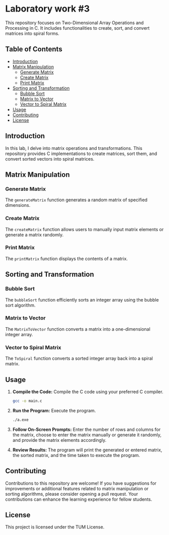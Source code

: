 # Laboratory work #3

This repository focuses on Two-Dimensional Array Operations and Processing in C. It includes functionalities to create, sort, and convert matrices into spiral forms.

## Table of Contents

- [Introduction](#introduction)
- [Matrix Manipulation](#matrix-manipulation)
  - [Generate Matrix](#generate-matrix)
  - [Create Matrix](#create-matrix)
  - [Print Matrix](#print-matrix)
- [Sorting and Transformation](#sorting-and-transformation)
  - [Bubble Sort](#bubble-sort)
  - [Matrix to Vector](#matrix-to-vector)
  - [Vector to Spiral Matrix](#vector-to-spiral-matrix)
- [Usage](#usage)
- [Contributing](#contributing)
- [License](#license)

## Introduction

In this lab, I delve into matrix operations and transformations. This repository provides C implementations to create matrices, sort them, and convert sorted vectors into spiral matrices.

## Matrix Manipulation

### Generate Matrix

The `generateMatrix` function generates a random matrix of specified dimensions.

### Create Matrix

The `createMatrix` function allows users to manually input matrix elements or generate a matrix randomly.

### Print Matrix

The `printMatrix` function displays the contents of a matrix.

## Sorting and Transformation

### Bubble Sort

The `bubbleSort` function efficiently sorts an integer array using the bubble sort algorithm.

### Matrix to Vector

The `MatrixToVector` function converts a matrix into a one-dimensional integer array.

### Vector to Spiral Matrix

The `ToSpiral` function converts a sorted integer array back into a spiral matrix.

## Usage

1. **Compile the Code:** Compile the C code using your preferred C compiler.

   ```bash
   gcc -o main.c
   ```

2. **Run the Program:** Execute the program.

   ```bash
   ./a.exe
   ```

3. **Follow On-Screen Prompts:** Enter the number of rows and columns for the matrix, choose to enter the matrix manually or generate it randomly, and provide the matrix elements accordingly.

4. **Review Results:** The program will print the generated or entered matrix, the sorted matrix, and the time taken to execute the program.

## Contributing

Contributions to this repository are welcome! If you have suggestions for improvements or additional features related to matrix manipulation or sorting algorithms, please consider opening a pull request. Your contributions can enhance the learning experience for fellow students.

## License

This project is licensed under the TUM License.
